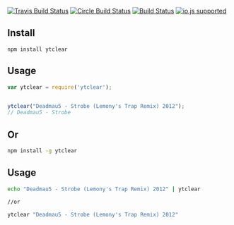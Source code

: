 [![Travis Build Status](http://img.shields.io/travis/ayhankuru/ytclear.svg?style=flat-square)](https://travis-ci.org/ayhankuru/ytclear) [![Circle Build Status](https://img.shields.io/circleci/project/ayhankuru/ytclear.svg?style=flat-square)](https://travis-ci.org/ayhankuru/ytclear) [![Build Status](https://img.shields.io/david/ayhankuru/ytclear.svg?style=flat-square)](https://david-dm.org/ayhankuru/ytclear) [![io.js supported](https://img.shields.io/badge/io.js-supported-green.svg?style=flat-square)](https://iojs.org)



## Install

```
npm install ytclear
```

## Usage


```js
var ytclear = require('ytclear');
```


```js

ytclear("Deadmau5 - Strobe (Lemony's Trap Remix) 2012");
// Deadmau5 - Strobe

```

## Or 

```sh
npm install -g ytclear

```
## Usage

```sh
echo "Deadmau5 - Strobe (Lemony's Trap Remix) 2012" | ytclear

//or 

ytclear "Deadmau5 - Strobe (Lemony's Trap Remix) 2012" 

```